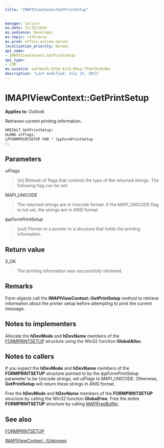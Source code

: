 ```yaml
---
title: "IMAPIViewContextGetPrintSetup"
 
 
manager: soliver
ms.date: 11/16/2014
ms.audience: Developer
ms.topic: reference
ms.prod: office-online-server
localization_priority: Normal
api_name:
- IMAPIViewContext.GetPrintSetup
api_type:
- COM
ms.assetid: eaf3bafb-975d-42c8-99ea-7f9ef9c934ba
description: "Last modified: July 23, 2011"
---
```


# IMAPIViewContext::GetPrintSetup

  
  
**Applies to**: Outlook 
  
Retrieves current printing information.
  
```cpp
HRESULT GetPrintSetup(
ULONG ulFlags,
LPFORMPRINTSETUP FAR * lppFormPrintSetup
);
```

## Parameters

 _ulFlags_
  
> [in] Bitmask of flags that controls the type of the returned strings. The following flag can be set:
    
MAPI_UNICODE 
  
> The returned strings are in Unicode format. If the MAPI_UNICODE flag is not set, the strings are in ANSI format.
    
 _lppFormPrintSetup_
  
> [out] Pointer to a pointer to a structure that holds the printing information.
    
## Return value

S_OK 
  
> The printing information was successfully retrieved.
    
## Remarks

Form objects call the **IMAPIViewContext::GetPrintSetup** method to retrieve information about the printer setup before attempting to print the current message. 
  
## Notes to implementers

Allocate the **hDevMode** and **hDevName** members of the [FORMPRINTSETUP](formprintsetup.md) structure using the Win32 function **GlobalAlloc**.
  
## Notes to callers

If you expect the **hDevMode** and **hDevName** members of the **FORMPRINTSETUP** structure pointed to by the  _lppFormPrintSetup_ parameter to be Unicode strings, set  _ulFlags_ to MAPI_UNICODE. Otherwise, **GetPrintSetup** will return these strings in ANSI format. 
  
Free the **hDevMode** and **hDevName** members of the **FORMPRINTSETUP** structure by calling the Win32 function **GlobalFree**. Free the entire **FORMPRINTSETUP** structure by calling [MAPIFreeBuffer](mapifreebuffer.md). 
  
## See also



[FORMPRINTSETUP](formprintsetup.md)
  
[IMAPIViewContext : IUnknown](imapiviewcontextiunknown.md)

